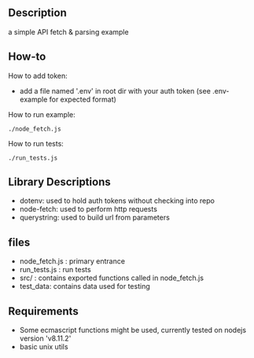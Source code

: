 ## Description
a simple API fetch & parsing example

## How-to
How to add token:
* add a file named '.env' in root dir with your auth token (see .env-example for expected format)

How to run example:
```
./node_fetch.js
```

How to run tests:
```
./run_tests.js
```

## Library Descriptions
* dotenv: used to hold auth tokens without checking into repo
* node-fetch: used to perform http requests
* querystring: used to build url from parameters

## files
* node_fetch.js : primary entrance
* run_tests.js : run tests
* src/ : contains exported functions called in node_fetch.js
* test_data: contains data used for testing

## Requirements
* Some ecmascript functions might be used, currently tested on nodejs version 'v8.11.2'
* basic unix utils

